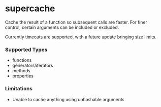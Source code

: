 # supercache
Cache the result of a function so subsequent calls are faster. For finer control, certain arguments can be included or excluded.

Currently timeouts are supported, with a future update bringing size limits.

### Supported Types
- functions
- generators/iterators
- methods
- properties

### Limitations
- Unable to cache anything using unhashable arguments
